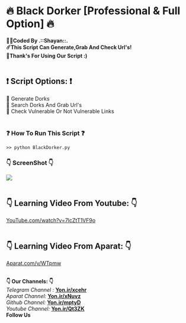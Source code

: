 # :fire: Black Dorker [Professional & Full Option] :fire:
<b>:man_technologist:Coded By .::Shayan::.</b></br>
<b>:comet:This Script Can Generate,Grab And Check Url's!</b></br>
<b>:pray:Thank's For Using Our Script :)</b></br></br>

## :exclamation: Script Options: :exclamation:
:low_brightness: Generate Dorks</br>
:low_brightness: Search Dorks And Grab Url's</br>
:low_brightness: Check Vulnerable Or Not Vulnerable Links</br></br>

### :question: How To Run This Script :question:
```batch
>> python BlackDorker.py
```

### :point_down: ScreenShot :point_down:

<img src="http://s8.picofile.com/file/8360027784/Shot1.png" /></br></br>







## :point_down: Learning Video From Youtube: :point_down:
<a href="https://youtube.com/watch?v=kq8F7ZCvGLc">YouTube.com/watch?v=7lcZtT1VF9o</a></br></br>

## :point_down: Learning Video From Aparat: :point_down:
<a href="https://aparat.com/v/WTpmw">Aparat.com/v/WTpmw</a></br></br>

<b>:point_down: Our Channels: :point_down:</b><br/>
<i>Telegram Channel : </i><b><a href="https://Yon.ir/xcehr">Yon.ir/xcehr</a></b><br/>
<i>Aparat Channel: </i><b><a href="https://Yon.ir/xNuvz">Yon.ir/xNuvz</a></b><br/>
<i>Github Channel: </i><b><a href="https://Yon.ir/mptyD">Yon.ir/mptyD</a></b><br/>
<i>Youtube Channel: </i><b><a href="https://Yon.ir/Qt3ZK">Yon.ir/Qt3ZK</a></b><br/>
<b>Follow Us</b>
